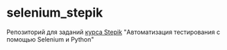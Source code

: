 # selenium_stepik
Репозиторий для заданий [курса Stepik](https://stepik.org/course/575/syllabus) "Автоматизация тестирования с помощью Selenium и Python"